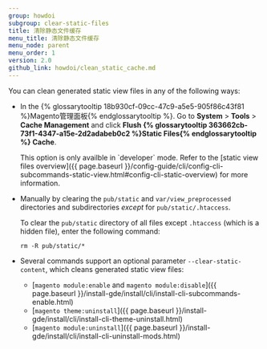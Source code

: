 ```yaml
---
group: howdoi
subgroup: clear-static-files
title: 清除静态文件缓存
menu_title: 清除静态文件缓存
menu_node: parent
menu_order: 1
version: 2.0
github_link: howdoi/clean_static_cache.md
---
```


You can clean generated static view files in any of the following ways:

-   In the {% glossarytooltip 18b930cf-09cc-47c9-a5e5-905f86c43f81 %}Magento管理面板{% endglossarytooltip %}. Go to **System** > **Tools** > **Cache Management** and click **Flush {% glossarytooltip 363662cb-73f1-4347-a15e-2d2adabeb0c2 %}Static Files{% endglossarytooltip %} Cache**.

    <div class="bs-callout bs-callout-info" id="info" markdown="1">
    This option is only availble in `developer` mode. Refer to the [static view files overview]({{ page.baseurl }}/config-guide/cli/config-cli-subcommands-static-view.html#config-cli-static-overview) for more information.

-   Manually by clearing the `pub/static` and `var/view_preprocessed` directories and subdirectories _except_ for `pub/static/.htaccess`.

    To clear the `pub/static` directory of all files except `.htaccess` (which is a hidden file), enter the following command:

        rm -R pub/static/*

-   Several commands support an optional parameter `--clear-static-content`, which cleans generated static view files:

    -   [`magento module:enable` and `magento module:disable`]({{ page.baseurl }}/install-gde/install/cli/install-cli-subcommands-enable.html)
    -   [`magento theme:uninstall`]({{ page.baseurl }}/install-gde/install/cli/install-cli-theme-uninstall.html)
    -   [`magento module:uninstall`]({{ page.baseurl }}/install-gde/install/cli/install-cli-uninstall-mods.html)
